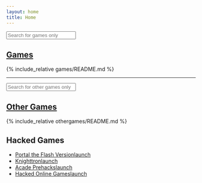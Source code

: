```yaml
---
layout: home
title: Home
---
```


<div class="search-container">
    <input type="text" id="gameFinder" onkeyup="gameFinder()" placeholder="Search for games only" title="Type in a game">
    <script>
        function gameFinder() {
            var input, filter, ul, li, a, i, txtValue;
            input = document.getElementById("gameFinder");
            filter = input.value.toUpperCase();
            ul = document.getElementById("Games");
            li = ul.getElementsByTagName("li");
            for (i = 0; i < li.length; i++) {
                a = li[i].getElementsByTagName("a")[0];
                txtValue = a.textContent || a.innerText;
                if (txtValue.toUpperCase().indexOf(filter) > -1) {
                    li[i].style.display = "";
                } else {
                    li[i].style.display = "none";
                }
            }
        }
    </script>
</div>

<div class="Games" id="Games" markdown="1" style="margin-right: 50px;">

## [Games](games/)

{% include_relative games/README.md %}

</div>

---

<div class="search-container">
    <input type="text" id="othergameFinder" onkeyup="othergameFinder()" placeholder="Search for other games only" title="Type in a game">
    <script>
        function othergameFinder() {
            var input, filter, ul, li, a, i, txtValue;
            input = document.getElementById("othergameFinder");
            filter = input.value.toUpperCase();
            ul = document.getElementById("OtherGames");
            li = ul.getElementsByTagName("li");
            for (i = 0; i < li.length; i++) {
                a = li[i].getElementsByTagName("a")[0];
                txtValue = a.textContent || a.innerText;
                if (txtValue.toUpperCase().indexOf(filter) > -1) {
                    li[i].style.display = "";
                } else {
                    li[i].style.display = "none";
                }
            }
        }
    </script>
</div>

<div class="OtherGames" id="OtherGames" markdown="1" style="margin-right: 50px;">

## [Other Games](othergames/)

{% include_relative othergames/README.md %}


<div class="HackedGames" markdown="1" style="margin-right: 50px;">

## Hacked Games

* [Portal the Flash Version<span class="material-icons">launch</span>](http://www.hackedonlinegames.com/game/934)
* [Knighttron<span class="material-icons">launch</span>](http://www.arcadeprehacks.com/game/32862/knighttron.html)
* [Acade Prehacks<span class="material-icons">launch</span>](http://www.arcadeprehacks.com/)
* [Hacked Online Games<span class="material-icons">launch</span>](http://www.hackedonlinegames.com/)

</div>
